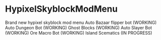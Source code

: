# HypixelSkyblockModMenu
Brand new hypixel skyblock mod menu
Auto Bazaar flipper bot (WORKING)
Auto Dungeon Bot (WORKING)
Ghost Blocks (WORKING)
Auto Slayer Bot (WORKING)
Ore Macro Bot (WORKING)
Island Scematics (IN PROGRESS)
